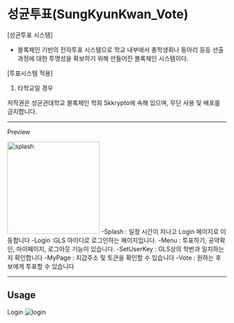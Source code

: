 # 성균투표(SungKyunKwan_Vote)

[성균투표 시스템]

- 블록체인 기반의 전자투표 시스템으로 학교 내부에서 총학생회나 동아리 등등 선출 과정에 대한 투명성을 확보하기 위해 만들어진 블록체인 시스템이다. 

[투표시스템 적용]

1. 타학교일 경우

저작권은 성균관대학교 블록체인 학회 Skkrypto에 속해 있으며, 무단 사용 및 배포를 금지합니다.

-------------------
Preview

<img width="212" alt="splash" src="https://user-images.githubusercontent.com/51280827/77818530-7dae1000-7116-11ea-8046-948acc7ae2c0.png">
-Splash : 일정 시간이 지나고 Login 페이지로 이동합니다
-Login :GLS 아이디로 로그인하는 페이지입니다.
-Menu : 투표하기, 공약확인, 마이페이지, 로그아웃 기능이 있습니다.
-SetUserKey : GLS상의 학번과 일치하는지 확인합니다
-MyPage : 지갑주소 및 토큰을 확인할 수 있습니다
-Vote : 원하는 후보에게 투표할 수 있습니다

-----------------
Usage
------------------
Login
![login](https://user-images.githubusercontent.com/51280827/77818531-80a90080-7116-11ea-9496-2a37b4ced3cc.png)


